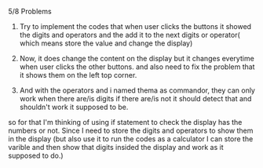 5/8 Problems
1) Try to implement the codes that when user clicks the buttons it showed the digits and operators and the add it to the next digits or operator( which means store the value and change the display)

2) Now, it does change the content on the display but it changes everytime when user clicks the other buttons. and also need to fix the problem that it shows them on the left top corner. 

3) And with the operators and i named thema as commandor, they can only work when there are/is digits if there are/is not it should detect that and shouldn't work it supposed to be. 

so for that I'm thinking of using if statement to check the display has the numbers or not. Since I need to store the digits and operators to show them in the display (but also use it to run the codes as a calculator I can store the varible and then show that digits insided the display and work as it supposed to do.)
